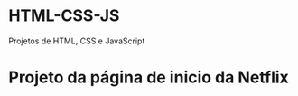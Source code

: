 # HTML-CSS-JS
 Projetos de HTML, CSS e JavaScript



<h1>Projeto da página de inicio da Netflix</h1>
<a href="https://eduardapouzada.github.io/HTML-CSS-JS/Projeto-Netflix-2/"></a>